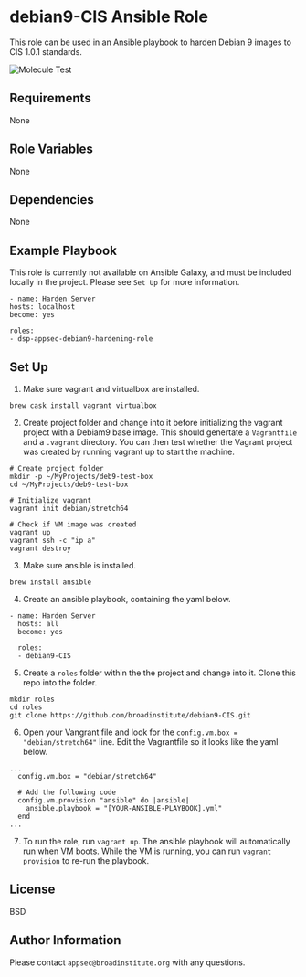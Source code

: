 debian9-CIS Ansible Role
=========

This role can be used in an Ansible playbook to harden Debian 9 images to CIS 1.0.1 standards.

![Molecule Test](https://github.com/broadinstitute/dsp-appsec-debian9-hardening-role/workflows/Molecule%20Test/badge.svg)

Requirements
------------

None

Role Variables
--------------

None

Dependencies
------------

None

Example Playbook
----------------

This role is currently not available on Ansible Galaxy, and must be included locally in the project. Please see `Set Up` for more information.

    - name: Harden Server
    hosts: localhost
    become: yes

    roles:
    - dsp-appsec-debian9-hardening-role
    
Set Up
------

1. Make sure vagrant and virtualbox are installed.
```
brew cask install vagrant virtualbox
```

2. Create project folder and change into it before initializing the vagrant project with a Debiam9 base image. This should genertate a `Vagrantfile` and a `.vagrant` directory. You can then test whether the Vagrant project was created by running vagrant up to start the machine.

```
# Create project folder
mkdir -p ~/MyProjects/deb9-test-box
cd ~/MyProjects/deb9-test-box

# Initialize vagrant 
vagrant init debian/stretch64

# Check if VM image was created
vagrant up
vagrant ssh -c "ip a"
vagrant destroy
```
3. Make sure ansible is installed.
```
brew install ansible
```
4. Create an ansible playbook, containing the yaml below.
```
- name: Harden Server
  hosts: all
  become: yes

  roles:
  - debian9-CIS
```
5. Create a `roles` folder within the the project and change into it. Clone this repo into the folder.
```
mkdir roles
cd roles
git clone https://github.com/broadinstitute/debian9-CIS.git
```
6. Open your Vangrant file and look for the `config.vm.box = "debian/stretch64"` line. Edit the Vagrantfile so it looks like the yaml below.
```
...
  config.vm.box = "debian/stretch64"
  
  # Add the following code
  config.vm.provision "ansible" do |ansible|
    ansible.playbook = "[YOUR-ANSIBLE-PLAYBOOK].yml"
  end
...
```
7. To run the role, run `vagrant up`. The ansible playbook will automatically run when VM boots. While the VM is running, you can run `vagrant provision` to re-run the playbook.



License
-------

BSD

Author Information
------------------

Please contact `appsec@broadinstitute.org` with any questions.
